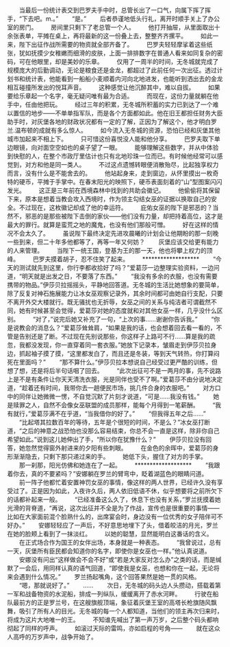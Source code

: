 　　当最后一份统计表交到巴罗夫手中时，总管长出了一口气，向属下挥了挥手，“下去吧。m.。”
　　“是。”
　　后者恭谨地低头行礼，离开时顺手关上了办公室的房门。
　　房间里只剩下了老总管一个人。
　　他打开抽屉，从里面取出十余张表单，平摊在桌上，再将最新的这一份叠上去，整整齐齐摞平。
　　如此一来，陛下出征作战所需要的物资就全部齐备了。
　　巴罗夫轻轻摩挲着这些纸张，犹如抚摸少女稚嫩而细滑的皮肤，上面一排排数字在普通人看来如同复杂的密码，可在他眼里，却是美妙的乐章。
　　仅用了一周半的时间，无冬城就完成了规模庞大的后勤调动，无论是粮食还是金龙，都超过了此前任何一次出征。透过计划书和统计表，他能看到一船船小麦顺着内河向北地进发，也能听到洒出去的金龙相互碰撞所发出的悦耳声音。
　　这种感觉让他沉醉其中，难以自拔。
　　如果要给乐章起一个名字，毫无疑问唯有最为合适。
　　而现在，这份力量就躺在他手中，任由他把玩。
　　经过三年的积累，无冬城所积蓄的实力已到达了一个难以置信的地步——不单单指军队，而是各个方面都如此。他在旧王都担任财务大臣助手时，对灰堡各地的财政状况都有一定的了解，正因为了解这个，他才明白罗兰.温布顿的成就有多么惊人。
　　如今流入无冬城的资源，恐怕已经和灰堡其他城市加起来不相上下。
　　只可惜这份喜悦没人能和他分享。
　　巴罗夫取下单边眼镜，向对面空空如也的桌子望了一眼。
　　能够理解这些数字，并从中体验到快慰的人，在整个市政厅里估计也只有北地珍珠一位而已。有时候他经常可以感觉到，对方和他是同一类人。
　　不过这点遗憾转眼便消散殆尽，比起独享权力而言，没有什么是不能舍去的。
　　他站起身来，走到窗边，从怀里摸出一枚奇特的硬币，平摊于手掌中。在春末阳光的映照下，硬币表面刻着的“山”型图案闪闪发光。
　　这正是三年前在西境森林中找到的共助会徽记。
　　他偷偷将其保留下来，原本是想着当教会攻入西境时，作为领主勾结女巫的证据以换取自己的安全。不过现在，这枚徽记却成了他的幸运符。
　　庇佑女巫的陛下是邪恶的？当然不，邪恶的是那些被陛下击倒的家伙——他们没有力量，却把持着高位，这才是最大的罪行。就算是蛮荒之地的魔鬼，也没有他们那般可憎。
　　好在这样的情况不会太久了。
　　虽说陛下最终决定先进攻晨曦的计划会让他期盼的那一刻晚一些到来，但二十年多他都等了，再等一年又何妨？
　　灰堡应该交给更有能力的人来管理。
　　当陛下一统王国，登基为王的那一天，他也将攀上权力的顶峰。
　　巴罗夫摸着胡子，忍不住笑了起来。
　　*******************
　　“今天的测试就先到这里，你行李都收拾好了吗？”爱葛莎一边整理实验资料，一边问道，“明天就是出发之日，不要落了东西。”
　　“我没有多余的衣服，也没有需要携带的物品。”伊莎贝拉摇摇头，平静地回答道。无冬城的生活比她想象的要简单，除了反复对神石施展能力让冰女巫观察记录外，其余时间都可由她自行支配，只要不离开外交大楼就行。既无骚扰也无折辱，女巫之间的关系与纯洁者可谓截然不同，她有时候甚至会觉得，爱葛莎对她的态度就和对其他女巫一样，几乎没什么区别。
　　“对了，”说完后她又补充了一句，“上次的事……谢谢你告诉我。”
　　“你是说教会的消息么？”爱葛莎耸耸肩，“如果是我的话，也会想着回去看一看的，不管是告别还是了断。不过现在先别说那些，你这样子上路可不行……算是我的疏忽，我都没发现，你一直穿着同一套衣服。”她放下记录本，皱眉走到伊莎贝拉身边，抓起袖子摸了摸，“这里都发白了，而且还是冬装，等到天气转热，你打算闷死在里面吗？”
　　“那不算什么。”伊莎贝拉本想说自己经受过更严酷的训练，但想了想，还是将后半句话咽了回去。
　　“此次出征可不是一两月的事，先不说路上是不是有条件让你天天清洗衣服，光是同伴也受不了啊。”爱葛莎不由分说地决定道，“趁着还有时间，我带你去一趟便民市场，挑几件合身的衣服吧。”
　　对方口中的同伴让她微微一愣，不自觉沉默了片刻才说道，“可是……我没有钱。”
　　她是赎罪之人，自然不会像女巫联盟的成员那样，能每个月得到一笔薪酬。
　　“我有就行，”爱葛莎满不在乎道，“当我借你的好了。”
　　“但我得五年之后……”
　　“比起塔其拉数百年的等待，五年是个很短的时间，不是么？”冰女巫打断道，“之后的神意之战恐怕也没那么容易结束，你总不会一直是这样，除非你自己希望如此。”说到这儿她伸出了手，“所以你在犹豫什么？”
　　伊莎贝拉没有回答，她忽然觉得窗外射进来的夕阳有些刺眼。
　　在金色的余晖中，爱葛莎的身形渐渐隐去，只剩下那只递过来的手。
　　她低下头，握住了对方的手掌。
　　那一刹那，阳光仿佛和她连在了一起。
　　*******************
　　“我跟着你去，真的不要紧吗？”安娜躺在罗兰的臂弯中，眨着湖蓝色的眼睛问道。
　　前一阵子他都忙着安置神罚女巫的事情，像这样的两人世界，已经许久没有享受过了。正是因为如此，入夜许久后，两人依旧低语不休，似乎想要将之前所欠下的话都补起来一般。
　　“已经准备这么久了，休息下也没有关系，”罗兰抚摸着她光滑的背脊道，“再说，这次出征并不全是为了作战，宣传也是很重要的事情——比如在大家面前混个脸熟什么的，出席宴会时，身边没有一位优秀的女子陪伴可不好办。”
　　安娜轻轻应了一声后，不好意思地埋下了头，借着皎洁的月光，罗兰在她的脸颊上看到了一抹淡红。
　　以她的聪慧，显然能明白这番话的含义。
　　在正式场合作为国王的女伴出场，本身就是一种表态。
　　“我曾说过，总有一天，灰堡所有臣民都会知道你的名字，即使你是女巫也一样。”他认真说道。
　　安娜没有问出“这样做会不会不好”或“若是大家反对怎么办”之类的话，而是缄默了一会后，用同样认真的语气回道，“即使我是女巫，也想和你在一起，无论将来会遇到什么情况。”
　　罗兰扬起嘴角，这个回答果然是她一贯的风格。
　　“嗯，那就说好了。”
　　……
　　次日，无冬城的码头边人头攒动，搭载着第一军和战备物资的水泥船，排成一列纵队，缓缓离开了赤水河畔。
　　行驶在船队最前方的正是罗兰号，在这艘旗舰顶端，象征着灰堡王室的高塔长枪旗随风飘舞，吸引了所有人的目光。无冬城的每一个人都知道，当他们的领主再次归来时，将成为这片大地唯一的王。
　　不知谁先喊出了第一声万岁，之后整个码头都响彻起了同样的呼声。
　　如滚过天际的雷鸣，亦如启程的号角——
　　就在这众人高呼的万岁声中，战争开始了。